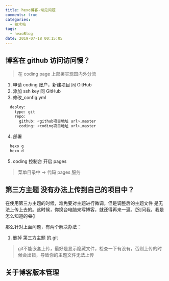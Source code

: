 ```yaml
---
title: hexo博客-常见问题
comments: true
categories:
  - 技术帖
tags:
  - hexoBlog
date: 2019-07-18 00:15:05
---
```


## 博客在 github 访问访问慢？

> 在 coding page 上部署实现国内外分流

1. 申请 coding 账户，新建项目 同 GitHub
2. 添加 ssh key 同 GitHub
3. 修改\_config.yml

```bash
  deploy:
    type: git
    repo:
      github: <github项目地址 url>,master
      coding: <coding项目地址 url>,master
```

4. 部署

```bash
  hexo g
  hexo d
```

5. coding 控制台 开启 pages

 >菜单目录中 -> 代码 pages 服务

 ## 第三方主题 没有办法上传到自己的项目中？

 在使用第三方主题的时候，难免要对主题进行微调。但是调整后的主题文件 是无法上传上去的。这时候，你换台电脑来写博客，就还得再来一遍。【别问我，我是怎么知道的😂】

那么针对上面问题，有两个解决办法：
1. 删掉 第三方主题 的.git 
> git不能嵌套上传，最好是显示隐藏文件，检查一下有没有，否则上传的时候会出错，导致你的主题文件无法上传


## 关于博客版本管理